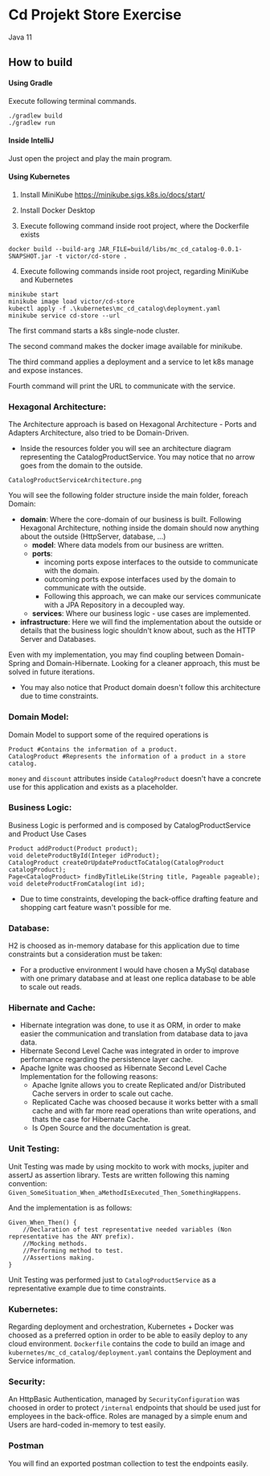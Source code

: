 # Cd Projekt Store Exercise
Java 11
## How to build
#### Using Gradle
Execute following terminal commands.
```
./gradlew build
./gradlew run
```
#### Inside IntelliJ
Just open the project and play the main program.
#### Using Kubernetes
1. Install MiniKube https://minikube.sigs.k8s.io/docs/start/

2. Install Docker Desktop

3. Execute following command inside root project, where the Dockerfile exists
```
docker build --build-arg JAR_FILE=build/libs/mc_cd_catalog-0.0.1-SNAPSHOT.jar -t victor/cd-store .
```
4. Execute following commands inside root project, regarding MiniKube and Kubernetes
```
minikube start
minikube image load victor/cd-store
kubectl apply -f .\kubernetes\mc_cd_catalog\deployment.yaml
minikube service cd-store --url
```
The first command starts a k8s single-node cluster.

The second command makes the docker image available for minikube.

The third command applies a deployment and a service to let k8s manage and expose instances.

Fourth command will print the URL to communicate with the service.
### Hexagonal Architecture:
The Architecture approach is based on Hexagonal Architecture - Ports and Adapters
Architecture, also tried to be Domain-Driven.

- Inside the resources folder you will see an architecture diagram representing the CatalogProductService.
You may notice that no arrow goes from the domain to the outside.
```
CatalogProductServiceArchitecture.png
```
You will see the following folder structure inside the main folder, foreach Domain:
- **domain**: Where the core-domain of our business is built. Following Hexagonal Architecture, nothing inside the domain
  should now anything about the outside (HttpServer, database, ...)
    - **model**: Where data models from our business are written.
    - **ports**:
        - incoming ports expose interfaces to the outside to communicate with the domain.
        - outcoming ports expose interfaces used by the domain to communicate with the outside.
        - Following this approach, we can make our services communicate with a JPA Repository in a decoupled way.
    - **services**: Where our business logic - use cases are implemented.
- **infrastructure**: Here we will find the implementation about the outside or details that the business
  logic shouldn't know about, such as the HTTP Server and Databases.

Even with my implementation, you may find coupling between Domain-Spring and Domain-Hibernate.
Looking for a cleaner approach, this must be solved in future iterations.

- You may also notice that Product domain doesn't follow this architecture due to time constraints.

### Domain Model:
Domain Model to support some of the required operations is
```
Product #Contains the information of a product.
CatalogProduct #Represents the information of a product in a store catalog.
```
`money` and `discount` attributes inside `CatalogProduct` doesn't have a concrete use
for this application and exists as a placeholder.
### Business Logic:
Business Logic is performed and is composed by CatalogProductService and Product Use Cases
```
Product addProduct(Product product);
void deleteProductById(Integer idProduct);
CatalogProduct createOrUpdateProductToCatalog(CatalogProduct catalogProduct);
Page<CatalogProduct> findByTitleLike(String title, Pageable pageable);
void deleteProductFromCatalog(int id);
```
- Due to time constraints, developing the back-office drafting feature and shopping cart feature wasn't 
possible for me.
### Database:
H2 is choosed as in-memory database for this application due to time constraints but a consideration must be taken:
- For a productive environment I would have chosen a MySql database with one primary database and at least one replica database to be able to scale out reads.
### Hibernate and Cache:
- Hibernate integration was done, to use it as ORM, in order to make easier the communication and
translation from database data to java data.
- Hibernate Second Level Cache was integrated in order to improve performance regarding
the persistence layer cache.
- Apache Ignite was choosed as Hibernate Second Level Cache Implementation for the following reasons:
  - Apache Ignite allows you to create Replicated and/or Distributed Cache servers in order to scale out cache.
  - Replicated Cache was choosed because it works better with a small cache and with far more read operations
than write operations, and thats the case for Hibernate Cache.
  - Is Open Source and the documentation is great.
### Unit Testing:
Unit Testing was made by using mockito to work with mocks, jupiter and assertJ as assertion library.
Tests are written following this naming convention:
`Given_SomeSituation_When_aMethodIsExecuted_Then_SomethingHappens`.

And the implementation is as follows:
```
Given_When_Then() {
    //Declaration of test representative needed variables (Non representative has the ANY prefix).
    //Mocking methods.
    //Performing method to test.
    //Assertions making.
}
```
Unit Testing was performed just to `CatalogProductService` as a representative example due to time constraints.
### Kubernetes:
Regarding deployment and orchestration, Kubernetes + Docker was choosed as a preferred option
in order to be able to easily deploy to any cloud environment.
`Dockerfile` contains the code to build an image and `kubernetes/mc_cd_catalog/deployment.yaml` contains the Deployment 
and Service information.
### Security:
An HttpBasic Authentication, managed by `SecurityConfiguration` was choosed in order to protect `/internal` endpoints
that should be used just for employees in the back-office.
Roles are managed by a simple enum and Users are hard-coded in-memory to test easily.

### Postman
You will find an exported postman collection to test the endpoints easily.

